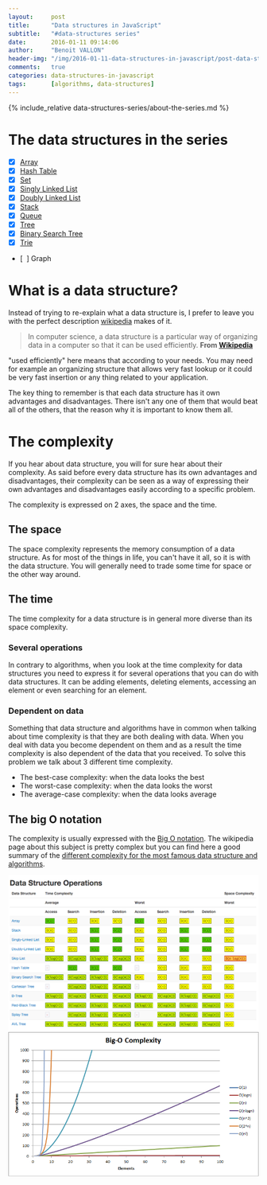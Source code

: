 ```yaml
---
layout:     post
title:      "Data structures in JavaScript"
subtitle:   "#data-structures series"
date:       2016-01-11 09:14:06
author:     "Benoit VALLON"
header-img: "/img/2016-01-11-data-structures-in-javascript/post-data-structures-in-javascript.jpg"
comments:   true
categories: data-structures-in-javascript
tags:       [algorithms, data-structures]
---
```


{% include_relative data-structures-series/about-the-series.md %}

# The data structures in the series

- [x] [Array](/data-structures-in-javascript/the-array-data-structure)
- [x] [Hash Table](/data-structures-in-javascript/the-hash-table-data-structure)
- [x] [Set](/data-structures-in-javascript/the-set-data-structure)
- [x] [Singly Linked List](/data-structures-in-javascript/the-singly-linked-list-data-structure)
- [x] [Doubly Linked List](/data-structures-in-javascript/the-doubly-linked-list-data-structure)
- [x] [Stack](/data-structures-in-javascript/the-stack-data-structure)
- [x] [Queue](/data-structures-in-javascript/the-queue-data-structure)
- [x] [Tree](/data-structures-in-javascript/the-tree-data-structure)
- [x] [Binary Search Tree](/data-structures-in-javascript/the-binary-search-tree-data-structure)
- [x] [Trie](/data-structures-in-javascript/the-trie-data-structure)
- [&nbsp;&nbsp;] Graph

# What is a data structure?

Instead of trying to re-explain what a data structure is, I prefer to leave you with the perfect description [wikipedia](https://en.wikipedia.org/wiki/Data_structure) makes of it.

> In computer science, a data structure is a particular way of organizing data in a computer so that it can be used efficiently.
**From [Wikipedia](https://en.wikipedia.org/wiki/Data_structure)**

"used efficiently" here means that according to your needs. You may need for example an organizing structure that allows very fast lookup or it could be very fast insertion or any thing related to your application.

The key thing to remember is that each data structure has it own advantages and disadvantages. There isn't any one of them that would beat all of the others, that the reason why it is important to know them all.

# The complexity

If you hear about data structure, you will for sure hear about their complexity. As said before every data structure has its own advantages and disadvantages, their complexity can be seen as a way of expressing their own advantages and disadvantages easily according to a specific problem.

The complexity is expressed on 2 axes, the space and the time.

## The space

The space complexity represents the memory consumption of a data structure. As for most of the things in life, you can't have it all, so it is with the data structure. You will generally need to trade some time for space or the other way around.

## The time

The time complexity for a data structure is in general more diverse than its space complexity.

### Several operations

In contrary to algorithms, when you look at the time complexity for data structures you need to express it for several operations that you can do with data structures. It can be adding elements, deleting elements, accessing an element or even searching for an element.

### Dependent on data

Something that data structure and algorithms have in common when talking about time complexity is that they are both dealing with data. When you deal with data you become dependent on them and as a result the time complexity is also dependent of the data that you received. To solve this problem we talk about 3 different time complexity.

- The best-case complexity: when the data looks the best
- The worst-case complexity: when the data looks the worst
- The average-case complexity: when the data looks average

## The big O notation

The complexity is usually expressed with the [Big O notation](https://en.wikipedia.org/wiki/Big_O_notation). The wikipedia page about this subject is pretty complex but you can find here a good summary of the [different complexity for the most famous data structure and algorithms](http://bigocheatsheet.com/).

![Big O notation cheat sheets](/img/2016-01-11-data-structures-in-javascript/big-o.png "Big O notation cheat sheets")
![Big O notation cheat sheets](/img/2016-01-11-data-structures-in-javascript/big-o-complexity.png "Big O notation cheat sheets")
